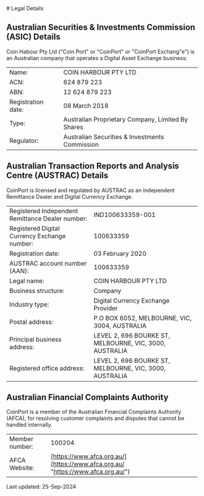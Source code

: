 <link href="../style.css" rel="stylesheet">
# Legal Details

## Australian Securities & Investments Commission (ASIC) Details

Coin Habour Pty Ltd ("Coin Port" or "CoinPort" or "CoinPort Exchang"e") is an Australian company that operates a Digital Asset Exchange business:

|     |     |
| --- | --- |
| Name: | COIN HARBOUR PTY LTD |
| ACN: | 624 879 223 |
| ABN: | 12 624 879 223 |
| Registration date: | 08 March 2018 |
| Type: | Australian Proprietary Company, Limited By Shares |
| Regulator: | Australian Securities & Investments Commission |

## Australian Transaction Reports and Analysis Centre (AUSTRAC) Details

CoinPort is licensed and regulated by AUSTRAC as an Independent Remittance Dealer and Digital Currency Exchange.

|     |     |
| --- | --- |
| Registered Independent Remittance Dealer number: | IND100633359-001 |
| Registered Digital Currency Exchange number: | 100633359 |
| Registration date: | 03 February 2020 |
| AUSTRAC account number (AAN): | 100633359 |
| Legal name: | COIN HARBOUR PTY LTD |
| Business structure: | Company |
| Industry type: | Digital Currency Exchange Provider |
| Postal address: | P.O BOX 6052, MELBOURNE, VIC, 3004, AUSTRALIA |
| Principal business address: | LEVEL 2, 696 BOURKE ST, MELBOURNE, VIC, 3000, AUSTRALIA |
| Registered office address: | LEVEL 2, 696 BOURKE ST, MELBOURNE, VIC, 3000, AUSTRALIA |

## Australian Financial Complaints Authority

CoinPort is a member of the Australian Financial Complaints Authority (AFCA), for resolving customer complaints and disputes that cannot be handled internally.

|     |     |
| --- | --- |
| Member number: | 100204 |
| AFCA Website: | [https://www.afca.org.au/](https://www.afca.org.au/ "https://www.afca.org.au/") |

Last updated: 25-Sep-2024
